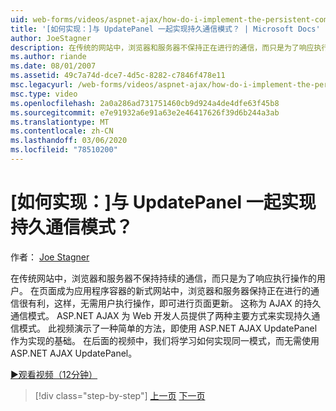 ```yaml
---
uid: web-forms/videos/aspnet-ajax/how-do-i-implement-the-persistent-communications-pattern-with-the-updatepanel
title: '[如何实现：]与 UpdatePanel 一起实现持久通信模式？ | Microsoft Docs'
author: JoeStagner
description: 在传统的网站中，浏览器和服务器不保持正在进行的通信，而只是为了响应执行 act 。
ms.author: riande
ms.date: 08/01/2007
ms.assetid: 49c7a74d-dce7-4d5c-8282-c7846f478e11
msc.legacyurl: /web-forms/videos/aspnet-ajax/how-do-i-implement-the-persistent-communications-pattern-with-the-updatepanel
msc.type: video
ms.openlocfilehash: 2a0a286ad731751460cb9d924a4de4dfe63f45b8
ms.sourcegitcommit: e7e91932a6e91a63e2e46417626f39d6b244a3ab
ms.translationtype: MT
ms.contentlocale: zh-CN
ms.lasthandoff: 03/06/2020
ms.locfileid: "78510200"
---
```

# <a name="how-do-i-implement-the-persistent-communications-pattern-with-the-updatepanel"></a>[如何实现：]与 UpdatePanel 一起实现持久通信模式？

作者： [Joe Stagner](https://github.com/JoeStagner)

在传统网站中，浏览器和服务器不保持持续的通信，而只是为了响应执行操作的用户。 在页面成为应用程序容器的新式网站中，浏览器和服务器保持正在进行的通信很有利，这样，无需用户执行操作，即可进行页面更新。 这称为 AJAX 的持久通信模式。 ASP.NET AJAX 为 Web 开发人员提供了两种主要方式来实现持久通信模式。 此视频演示了一种简单的方法，即使用 ASP.NET AJAX UpdatePanel 作为实现的基础。 在后面的视频中，我们将学习如何实现同一模式，而无需使用 ASP.NET AJAX UpdatePanel。

[&#9654;观看视频（12分钟）](https://channel9.msdn.com/Blogs/ASP-NET-Site-Videos/how-do-i-implement-the-persistent-communications-pattern-with-the-updatepanel)

> [!div class="step-by-step"]
> [上一页](how-do-i-use-the-conditional-updatemode-of-the-updatepanel.md)
> [下一页](how-do-i-localize-an-aspnet-ajax-application.md)
